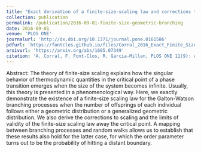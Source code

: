```yaml
---
title: "Exact derivation of a finite-size-scaling law and corrections to scaling in the geometric Galton-Watson process"
collection: publication
permalink: /publication/2016-09-01-finite-size-geometric-branching
date: 2016-09-01
venue: 'PLOS ONE'
journalurl: 'http://dx.doi.org/10.1371/journal.pone.0161586'
pdfurl: 'https://fontclos.github.io/files/Corral_2016_Exact_Finite_Size_Scaling_Galton_Watson.pdf'
arxivurl: 'https://arxiv.org/abs/1605.07349'
citation: 'A. Corral, F. Font-Clos, R. Garcia-Millan, PLOS ONE 11(9): e0161586'
---
```

Abstract: The theory of finite-size scaling explains how the singular behavior of thermodynamic quantities in the critical point of a phase transition emerges when the size of the system becomes infinite. Usually, this theory is presented in a phenomenological way. Here, we exactly demonstrate the existence of a finite-size scaling law for the Galton-Watson branching processes when the number of offsprings of each individual follows either a geometric distribution or a generalized geometric distribution. We also derive the corrections to scaling and the limits of validity of the finite-size scaling law away the critical point. A mapping between branching processes and random walks allows us to establish that these results also hold for the latter case, for which the order parameter turns out to be the probability of hitting a distant boundary.
